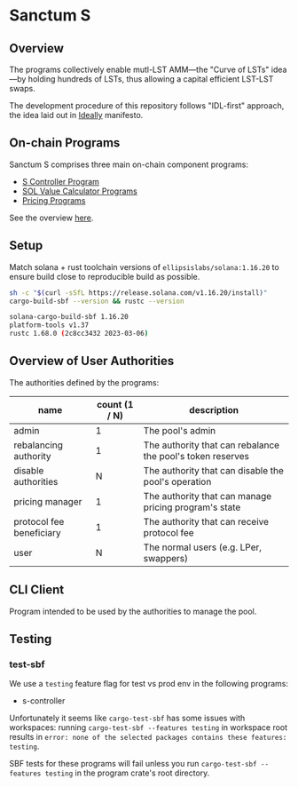 # Sanctum S

## Overview

The programs collectively enable mutl-LST AMM—the "Curve of LSTs" idea—by holding hundreds of LSTs, thus allowing a capital efficient LST-LST swaps.

The development procedure of this repository follows "IDL-first" approach, the idea laid out in [Ideally](https://github.com/igneous-labs/ideally) manifesto.

## On-chain Programs

Sanctum S comprises three main on-chain component programs:

- [S Controller Program](./docs/s-controller-program/)
- [SOL Value Calculator Programs](./docs/sol-value-calculator-programs/)
- [Pricing Programs](./docs/pricing-programs/)

See the overview [here](./docs/).

## Setup

Match solana + rust toolchain versions of `ellipsislabs/solana:1.16.20` to ensure build close to reproducible build as possible.

```sh
sh -c "$(curl -sSfL https://release.solana.com/v1.16.20/install)"
cargo-build-sbf --version && rustc --version

solana-cargo-build-sbf 1.16.20
platform-tools v1.37
rustc 1.68.0 (2c8cc3432 2023-03-06)
```

## Overview of User Authorities

The authorities defined by the programs:

| name                     | count (1 / N) | description                                                |
| ------------------------ | ------------- | ---------------------------------------------------------- |
| admin                    | 1             | The pool's admin                                           |
| rebalancing authority    | 1             | The authority that can rebalance the pool's token reserves |
| disable authorities      | N             | The authority that can disable the pool's operation        |
| pricing manager          | 1             | The authority that can manage pricing program's state      |
| protocol fee beneficiary | 1             | The authority that can receive protocol fee                |
| user                     | N             | The normal users (e.g. LPer, swappers)                     |

## CLI Client

Program intended to be used by the authorities to manage the pool.

## Testing

### test-sbf

We use a `testing` feature flag for test vs prod env in the following programs:

- s-controller

Unfortunately it seems like `cargo-test-sbf` has some issues with workspaces: running `cargo-test-sbf --features testing` in workspace root results in `error: none of the selected packages contains these features: testing`.

SBF tests for these programs will fail unless you run `cargo-test-sbf --features testing` in the program crate's root directory.
